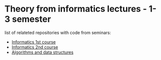 # Theory from informatics lectures - 1-3 semester

list of relateted repositories with code from seminars:

* [Informatics 1st course](https://github.com/DanTrofimov/informatics-practice-1st)
* [Informatics 2nd course](https://github.com/DanTrofimov/informatics-practice-2nd)
* [Algorithms and data structures](https://github.com/DanTrofimov/ads-practice)